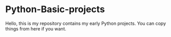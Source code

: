 # Python-Basic-projects
Hello, this is my repository contains my early Python projects. You can copy things from here if you want.
